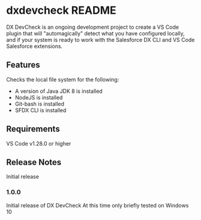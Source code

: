 # dxdevcheck README

DX DevCheck is an ongoing development project to create a VS Code plugin that will "automagically" detect what you have configured locally, and if your system is ready to work with the Salesforce DX CLI and VS Code Salesforce extensions.

## Features

Checks the local file system for the following:

- A version of Java JDK 8 is installed
- NodeJS is installed
- Git-bash is installed
- SFDX CLI is installed

## Requirements

VS Code v1.28.0 or higher

## Release Notes

Initial release

### 1.0.0

Initial release of DX DevCheck
At this time only briefly tested on Windows 10
